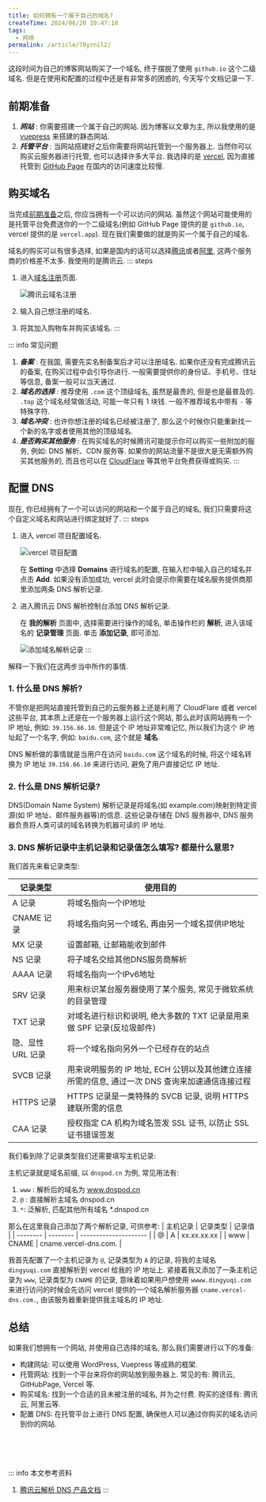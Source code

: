 ```yaml
---
title: 如何拥有一个属于自己的域名?
createTime: 2024/06/20 10:47:10
tags:
  - 网络
permalink: /article/70yrnil2/
---
```

这段时间为自己的博客网站购买了一个域名, 终于摆脱了使用 `github.io` 这个二级域名. 但是在使用和配置的过程中还是有非常多的困惑的, 今天写个文档记录一下.
<!-- more -->

## 前期准备
1. ***网站*** : 你需要搭建一个属于自己的网站. 因为博客以文章为主, 所以我使用的是 [vuepress](https://vuepress.vuejs.org/) 来搭建的静态网站.
2. ***托管平台*** : 当网站搭建好之后你需要将网站托管到一个服务器上. 当然你可以购买云服务器进行托管, 也可以选择许多大平台. 我选择的是 [vercel](https://vercel.com/), 因为直接托管到 [GitHub Page](https://docs.github.com/zh/pages/getting-started-with-github-pages) 在国内的访问速度比较慢.

## 购买域名
当完成[前期准备](/article/70yrnil2/#前期准备)之后, 你应当拥有一个可以访问的网站. 虽然这个网站可能使用的是托管平台免费送你的一个二级域名(例如 GitHub Page 提供的是 `github.io`, vercel 提供的是 `vercel.app`). 现在我们需要做的就是购买一个属于自己的域名.

域名的购买可以有很多选择, 如果是国内的话可以选择[腾讯](https://cloud.tencent.com/)或者[阿里](https://cn.aliyun.com/), 这两个服务商的价格差不太多. 我使用的是腾讯云.
::: steps
1. 进入[域名注册](https://dnspod.cloud.tencent.com/)页面.

      ![腾讯云域名注册](/illustration/sign-up-domain.png)
2. 输入自己想注册的域名.

3. 将其加入购物车并购买该域名.
:::

::: info 常见问题
1. ***备案*** : 在我国, 需要先实名制备案后才可以注册域名. 如果你还没有完成腾讯云的备案, 在购买过程中会引导你进行. 一般需要提供你的身份证、手机号、住址等信息, 备案一般可以当天通过.
2. ***域名的选择*** : 推荐使用 `.com` 这个顶级域名, 虽然是最贵的, 但是也是最普及的. `.top` 这个域名经常做活动, 可能一年只有 1 块钱. 一般不推荐域名中带有 `-` 等特殊字符.
3. ***域名冲突*** : 也许你想注册的域名已经被注册了, 那么这个时候你只能重新找一个新的名字或者使用其他的顶级域名.
4. ***是否购买其他服务*** : 在购买域名的时候腾讯可能提示你可以购买一些附加的服务, 例如: DNS 解析、CDN 服务等. 如果你的网站流量不是很大是无需额外购买其他服务的, 而且也可以在 [CloudFlare](https://www.cloudflare.com/zh-cn/) 等其他平台免费获得或购买.
:::

## 配置 DNS
现在, 你已经拥有了一个可以访问的网站和一个属于自己的域名, 我们只需要将这个自定义域名和网站进行绑定就好了.
::: steps
1. 进入 vercel 项目配置域名.

      ![vercel 项目配置](/illustration/vercel-project-settings.png)

      在 **Setting** 中选择 **Domains** 进行域名的配置, 在输入栏中输入自己的域名并点击 **Add**. 如果没有添加成功, vercel 此时会提示你需要在域名服务提供商那里添加两条 DNS 解析记录.
2. 进入腾讯云 DNS 解析控制台添加 DNS 解析记录.

      在 **我的解析** 页面中, 选择需要进行操作的域名, 单击操作栏的 **解析**, 进入该域名的 **记录管理** 页面. 单击 **添加记录**, 即可添加.

      ![添加域名解析记录](/illustration/add-domain-dns.png)
:::

解释一下我们在这两步当中所作的事情.
### 1. 什么是 DNS 解析?
不管你是把网站直接托管到自己的云服务器上还是利用了 CloudFlare 或者 vercel 这些平台, 其本质上还是在一个服务器上运行这个网站, 那么此时该网站拥有一个 IP 地址, 例如: `39.156.66.10`. 但是这个 IP 地址非常难记忆, 所以我们为这个 IP 地址起了一个名字, 例如: `baidu.com`, 这个就是 **域名**.

DNS 解析做的事情就是当用户在访问 `baidu.com` 这个域名的时候, 将这个域名转换为 IP 地址 `39.156.66.10` 来进行访问, 避免了用户直接记忆 IP 地址.

### 2. 什么是 DNS 解析记录?
DNS(Domain Name System) 解析记录是将域名(如 example.com)映射到特定资源(如 IP 地址、邮件服务器等)的信息. 这些记录存储在 DNS 服务器中, DNS 服务器负责将人类可读的域名转换为机器可读的 IP 地址.

### 3. DNS 解析记录中主机记录和记录值怎么填写? 都是什么意思?
我们首先来看记录类型:

| 记录类型          | 使用目的                                                                                        |
| ----------------- | ----------------------------------------------------------------------------------------------- |
| A 记录            | 将域名指向一个IP地址                                                                            |
| CNAME 记录        | 将域名指向另一个域名, 再由另一个域名提供IP地址                                                  |
| MX 记录           | 设置邮箱, 让邮箱能收到邮件                                                                      |
| NS 记录           | 将子域名交给其他DNS服务商解析                                                                   |
| AAAA 记录         | 将域名指向一个IPv6地址                                                                          |
| SRV 记录          | 用来标识某台服务器使用了某个服务, 常见于微软系统的目录管理                                      |
| TXT 记录          | 对域名进行标识和说明, 绝大多数的 TXT 记录是用来做 SPF 记录(反垃圾邮件)                          |
| 隐、显性 URL 记录 | 将一个域名指向另外一个已经存在的站点                                                            |
| SVCB 记录         | 用来说明服务的 IP 地址, ECH 公钥以及其他建立连接所需的信息, 通过一次 DNS 查询来加速通信连接过程 |
| HTTPS 记录        | HTTPS 记录是一类特殊的 SVCB 记录, 说明 HTTPS 建联所需的信息                                     |
| CAA 记录          | 授权指定 CA 机构为域名签发 SSL 证书, 以防止 SSL 证书错误签发                                    |

我们看到除了记录类型我们还需要填写主机记录:

主机记录就是域名前缀, 以 `dnspod.cn` 为例, 常见用法有:

1. `www` : 解析后的域名为 www.dnspod.cn
2. `@` : 直接解析主域名 dnspod.cn
3. `*`: 泛解析, 匹配其他所有域名 *.dnspod.cn

那么在这里我自己添加了两个解析记录, 可供参考:
| 主机记录 | 记录类型 | 记录值                |
| -------- | -------- | --------------------- |
| @        | A        | xx.xx.xx.xx           |
| www     | CNAME    | cname.vercel-dns.com. |

我首先配置了一个主机记录为 `@`, 记录类型为 `A` 的记录, 将我的主域名 `dingyuqi.com` 直接解析到 vercel 给我的 IP 地址上. 紧接着我又添加了一条主机记录为 `www`, 记录类型为 `CNAME` 的记录, 意味着如果用户想使用 `wwww.dingyuqi.com` 来进行访问的时候会先访问 vercel 提供的一个域名解析服务器 `cname.vercel-dns.com.`, 由该服务器重新提供我主域名的 IP 地址.

## 总结
如果我们想拥有一个网站, 并使用自己选择的域名, 那么我们需要进行以下的准备:

- 构建网站: 可以使用 WordPress, Vuepress 等成熟的框架.
- 托管网站: 找到一个平台来将你的网站放到服务器上. 常见的有: 腾讯云, GitHubPage, Vercel 等.
- 购买域名: 找到一个合适的且未被注册的域名, 并为之付费. 购买的途径有: 腾讯云, 阿里云等.
- 配置 DNS: 在托管平台上进行 DNS 配置, 确保他人可以通过你购买的域名访问到你的网站.


<br /><br /><br />

::: info 本文参考资料
1. [腾讯云解析 DNS 产品文档](https://cloud.tencent.com/document/product/302/38661)
:::

